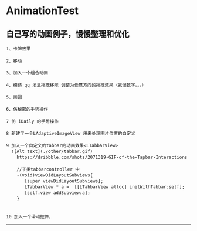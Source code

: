 # AnimationTest
  自己写的动画例子，慢慢整理和优化 
  -----------------------
	
	1、卡牌效果
	
	2、移动
  
	3、加入一个组合动画
	
	4、模仿 qq 消息拖拽移除 调整为任意方向的拖拽效果（我恨数学。。。）
	
	5、画圆
	
	6、仿秘密的手势操作
	
	7 仿 iDaily 的手势操作
	
	8 新建了一个LAdaptiveImageView 用来处理图片位置的自定义
	
	9 加入一个自定义的tabbar的动画效果<LTabbarView>
	  ![Alt text](./other/tabbar.gif)
		https://dribbble.com/shots/2071319-GIF-of-the-Tapbar-Interactions
		
		//子类tabbarcontroller 中
		-(void)viewDidLayoutSubviews{
		   [super viewDidLayoutSubviews];
		   LTabbarView * a =  [[LTabbarView alloc] initWithTabbar:self];
		   [self.view addSubview:a];
		}
		

	10 加入一个滑动控件， 
---------
